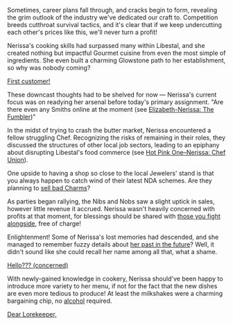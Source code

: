 Sometimes, career plans fall through, and cracks begin to form, revealing the grim outlook of the industry we've dedicated our craft to. Competition breeds cutthroat survival tactics, and it's clear that if we keep undercutting each other's prices like this, we'll never turn a profit!

Nerissa's cooking skills had surpassed many within Libestal, and she created nothing but impactful Gourmet cuisine from even the most simple of ingredients. She even built a charming Glowstone path to her establishment, so why was nobody coming?

[First customer!](#embed:https://youtu.be/5sWjzbacGUY?t=3210s)

These downcast thoughts had to be shelved for now — Nerissa's current focus was on readying her arsenal before today's primary assignment. "Are there even any Smiths online at the moment (see [Elizabeth-Nerissa: The Fumbler](#edge:elizabeth-rose-bloodflame-nerissa-ravencroft-right-2-left-2))"

In the midst of trying to crash the butter market, Nerissa encountered a fellow struggling Chef. Recognizing the risks of remaining in their roles, they discussed the structures of other local job sectors, leading to an epiphany about disrupting Libestal's food commerce (see [Hot Pink One–Nerissa: Chef Union](#edge:hot-pink-one-nerissa-ravencroft-bottom-2-top-2)).

One upside to having a shop so close to the local Jewelers' stand is that you always happen to catch wind of their latest NDA schemes. Are they planning to [sell bad Charms](https://youtu.be/5sWjzbacGUY?t=7118s)?

As parties began rallying, the Nibs and Nobs saw a slight uptick in sales, however little revenue it accrued. Nerissa wasn't heavily concerned with profits at that moment, for blessings should be shared with [those you fight alongside](https://youtu.be/5sWjzbacGUY?t=8240s), free of charge!

Enlightenment! Some of Nerissa's lost memories had descended, and she managed to remember fuzzy details about [her past in the future](https://youtu.be/5sWjzbacGUY?t=12122s)? Well, it didn't sound like she could recall her name among all that, what a shame.

[Hello??? (concerned)](#embed:https://youtu.be/5sWjzbacGUY?t=13616s)

With newly-gained knowledge in cookery, Nerissa should've been happy to introduce more variety to her menu, if not for the fact that the new dishes are even more tedious to produce! At least the milkshakes were a charming bargaining chip, no [alcohol](https://youtu.be/5sWjzbacGUY?t=15658s) required.

[Dear Lorekeeper,](#embed:https://youtu.be/5sWjzbacGUY?t=16246s)
